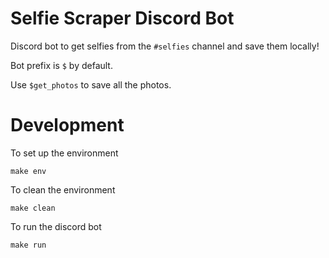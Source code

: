 # Selfie Scraper Discord Bot

Discord bot to get selfies from the `#selfies` channel and save them locally!

Bot prefix is `$` by default.

Use `$get_photos` to save all the photos.

# Development

To set up the environment

```
make env
```

To clean the environment

```
make clean
```

To run the discord bot

```
make run
```
